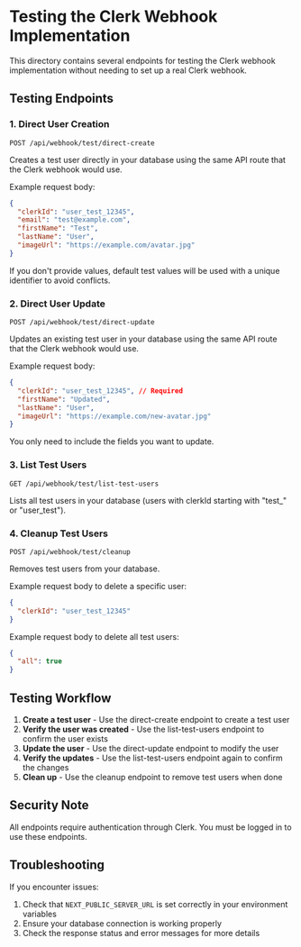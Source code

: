 # Testing the Clerk Webhook Implementation

This directory contains several endpoints for testing the Clerk webhook implementation without needing to set up a real Clerk webhook.

## Testing Endpoints

### 1. Direct User Creation

`POST /api/webhook/test/direct-create`

Creates a test user directly in your database using the same API route that the Clerk webhook would use.

Example request body:

```json
{
  "clerkId": "user_test_12345",
  "email": "test@example.com",
  "firstName": "Test",
  "lastName": "User",
  "imageUrl": "https://example.com/avatar.jpg"
}
```

If you don't provide values, default test values will be used with a unique identifier to avoid conflicts.

### 2. Direct User Update

`POST /api/webhook/test/direct-update`

Updates an existing test user in your database using the same API route that the Clerk webhook would use.

Example request body:

```json
{
  "clerkId": "user_test_12345", // Required
  "firstName": "Updated",
  "lastName": "User",
  "imageUrl": "https://example.com/new-avatar.jpg"
}
```

You only need to include the fields you want to update.

### 3. List Test Users

`GET /api/webhook/test/list-test-users`

Lists all test users in your database (users with clerkId starting with "test\_" or "user_test").

### 4. Cleanup Test Users

`POST /api/webhook/test/cleanup`

Removes test users from your database.

Example request body to delete a specific user:

```json
{
  "clerkId": "user_test_12345"
}
```

Example request body to delete all test users:

```json
{
  "all": true
}
```

## Testing Workflow

1. **Create a test user** - Use the direct-create endpoint to create a test user
2. **Verify the user was created** - Use the list-test-users endpoint to confirm the user exists
3. **Update the user** - Use the direct-update endpoint to modify the user
4. **Verify the updates** - Use the list-test-users endpoint again to confirm the changes
5. **Clean up** - Use the cleanup endpoint to remove test users when done

## Security Note

All endpoints require authentication through Clerk. You must be logged in to use these endpoints.

## Troubleshooting

If you encounter issues:

1. Check that `NEXT_PUBLIC_SERVER_URL` is set correctly in your environment variables
2. Ensure your database connection is working properly
3. Check the response status and error messages for more details
